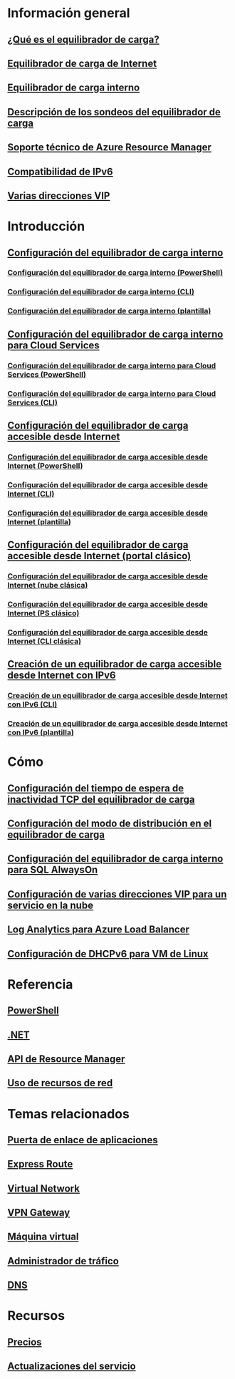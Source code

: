 # Información general
## [¿Qué es el equilibrador de carga?](load-balancer-overview.md)
## [Equilibrador de carga de Internet](load-balancer-internet-overview.md)
## [Equilibrador de carga interno](load-balancer-internal-overview.md)
## [Descripción de los sondeos del equilibrador de carga](load-balancer-custom-probe-overview.md)
## [Soporte técnico de Azure Resource Manager](load-balancer-arm.md)
## [Compatibilidad de IPv6](load-balancer-ipv6-overview.md)
## [Varias direcciones VIP](load-balancer-multivip-overview.md)
# Introducción
## [Configuración del equilibrador de carga interno](load-balancer-get-started-ilb-arm-portal.md)
### [Configuración del equilibrador de carga interno (PowerShell)](load-balancer-get-started-ilb-arm-ps.md)
### [Configuración del equilibrador de carga interno (CLI)](load-balancer-get-started-ilb-arm-cli.md)
### [Configuración del equilibrador de carga interno (plantilla)](load-balancer-get-started-ilb-arm-template.md)
## [Configuración del equilibrador de carga interno para Cloud Services](load-balancer-get-started-ilb-classic-cloud.md)
### [Configuración del equilibrador de carga interno para Cloud Services (PowerShell)](load-balancer-get-started-ilb-classic-ps.md)
### [Configuración del equilibrador de carga interno para Cloud Services (CLI)](load-balancer-get-started-ilb-classic-cli.md)
## [Configuración del equilibrador de carga accesible desde Internet](load-balancer-get-started-internet-portal.md)
### [Configuración del equilibrador de carga accesible desde Internet (PowerShell)](load-balancer-get-started-internet-arm-ps.md)
### [Configuración del equilibrador de carga accesible desde Internet (CLI)](load-balancer-get-started-internet-arm-cli.md)
### [Configuración del equilibrador de carga accesible desde Internet (plantilla)](load-balancer-get-started-internet-arm-template.md)
## [Configuración del equilibrador de carga accesible desde Internet (portal clásico)](load-balancer-get-started-internet-classic-portal.md)
### [Configuración del equilibrador de carga accesible desde Internet (nube clásica)](load-balancer-get-started-internet-classic-cloud.md)
### [Configuración del equilibrador de carga accesible desde Internet (PS clásico)](load-balancer-get-started-internet-classic-ps.md)
### [Configuración del equilibrador de carga accesible desde Internet (CLI clásica)](load-balancer-get-started-internet-classic-cli.md)
## [Creación de un equilibrador de carga accesible desde Internet con IPv6](load-balancer-ipv6-internet-ps.md)
### [Creación de un equilibrador de carga accesible desde Internet con IPv6 (CLI)](load-balancer-ipv6-internet-cli.md)
### [Creación de un equilibrador de carga accesible desde Internet con IPv6 (plantilla)](load-balancer-ipv6-internet-template.md)
# Cómo
## [Configuración del tiempo de espera de inactividad TCP del equilibrador de carga](load-balancer-tcp-idle-timeout.md)
## [Configuración del modo de distribución en el equilibrador de carga](load-balancer-distribution-mode.md)
## [Configuración del equilibrador de carga interno para SQL AlwaysOn](load-balancer-configure-sqlao.md)
## [Configuración de varias direcciones VIP para un servicio en la nube](load-balancer-multivip.md)
## [Log Analytics para Azure Load Balancer](load-balancer-monitor-log.md)
## [Configuración de DHCPv6 para VM de Linux](load-balancer-ipv6-for-linux.md)

# Referencia
## [PowerShell](https://go.microsoft.com/fwlink/p/?LinkId=536407)
## [.NET](https://docs.microsoft.com/dotnet/api/)
## [API de Resource Manager](https://go.microsoft.com/fwlink/p/?LinkId=536405)
## [Uso de recursos de red](https://go.microsoft.com/fwlink/p/?LinkId=536403)

# Temas relacionados
## [Puerta de enlace de aplicaciones](/azure/application-gateway/)
## [Express Route](/azure/expressroute/)
## [Virtual Network](/azure/virtual-network/)
## [VPN Gateway](/azure/vpn-gateway/)
## [Máquina virtual](/azure/virtual-machines/)
## [Administrador de tráfico](/azure/traffic-manager/)
## [DNS](/azure/dns/)

# Recursos
## [Precios](https://azure.microsoft.com/pricing/details/load-balancer/) 
## [Actualizaciones del servicio](https://azure.microsoft.com/updates/?product=load-balancer) 


<!--HONumber=Nov16_HO2-->


